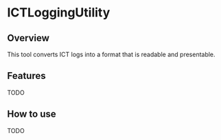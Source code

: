 # ICTLoggingUtility

## Overview
This tool converts ICT logs into a format that is readable and presentable.

## Features
TODO

## How to use
TODO
